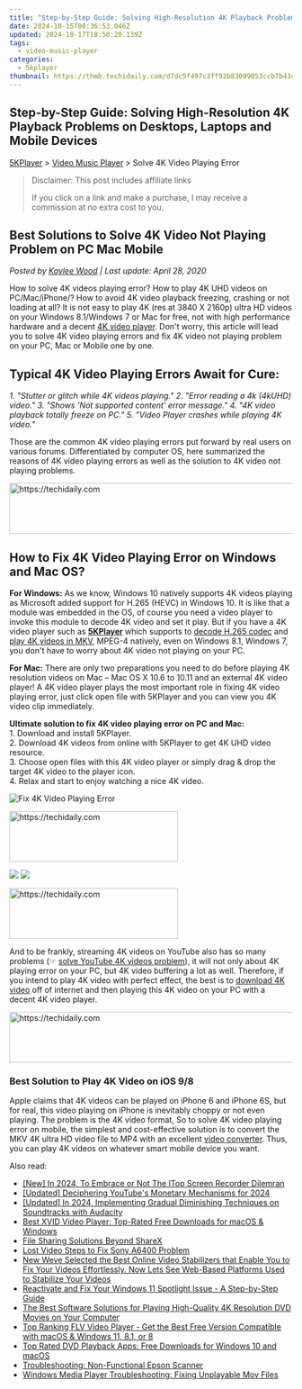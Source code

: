 ```yaml
---
title: "Step-by-Step Guide: Solving High-Resolution 4K Playback Problems on Desktops, Laptops and Mobile Devices"
date: 2024-10-15T00:36:53.046Z
updated: 2024-10-17T18:50:20.139Z
tags:
  - video-music-player
categories:
  - 5kplayer
thumbnail: https://thmb.techidaily.com/d7dc5f497c3ff92b83099053ccb7b434fc4fb16a570e502a336cc42130adb602.jpg
---
```


## Step-by-Step Guide: Solving High-Resolution 4K Playback Problems on Desktops, Laptops and Mobile Devices

[5KPlayer](https://tools.techidaily.com/5kplayer/products/) \> [Video Music Player](https://tools.techidaily.com/5kplayer/video-music-player/) \> Solve 4K Video Playing Error

>  Disclaimer: This post includes affiliate links
>
>  If you click on a link and make a purchase, I may receive a commission at no extra cost to you.
>

## Best Solutions to Solve 4K Video Not Playing Problem on PC Mac Mobile

 _Posted by [Kaylee Wood](https://www.quora.com/profile/Amanda-Hu-21) | Last update: April 28, 2020_

How to solve 4K videos playing error? How to play 4K UHD videos on PC/Mac/iPhone/? How to avoid 4K video playback freezing, crashing or not loading at all? It is not easy to play 4K (res at 3840 X 2160p) ultra HD videos on your Windows 8.1/Windows 7 or Mac for free, not with high performance hardware and a decent [4K video player](https://tools.techidaily.com/5kplayer/video-music-player/). Don't worry, this article will lead you to solve 4K video playing errors and fix 4K video not playing problem on your PC, Mac or Mobile one by one. 

##  Typical 4K Video Playing Errors Await for Cure:

_1\. "Stutter or glitch while 4K videos playing."_ 
_2\. "Error reading a 4k (4kUHD) video."_ 
_3\. "Shows 'Not supported content' error message."_ 
_4\. "4K video playback totally freeze on PC."_ 
_5\. "Video Player crashes while playing 4K video."_ 

Those are the common 4K video playing errors put forward by real users on various forums. Differentiated by computer OS, here summarized the reasons of 4K video playing errors as well as the solution to 4K video not playing problems. 

<!-- affiliate ads begin -->
<a href="https://aligracehair.sjv.io/c/5597632/2047366/19272" target="_top" id="2047366">
  <img src="//a.impactradius-go.com/display-ad/19272-2047366" border="0" alt="https://techidaily.com" width="728" height="90"/>
</a>
<img height="0" width="0" src="https://aligracehair.sjv.io/i/5597632/2047366/19272" style="position:absolute;visibility:hidden;" border="0" />
<!-- affiliate ads end -->

## How to Fix 4K Video Playing Error on Windows and Mac OS?

**For Windows:** As we know, Windows 10 natively supports 4K videos playing as Microsoft added support for H.265 (HEVC) in Windows 10\. It is like that a module was embedded in the OS, of course you need a video player to invoke this module to decode 4K video and set it play. But if you have a 4K video player such as [**5KPlayer**](https://tools.techidaily.com/5kplayer/products/) which supports to [decode H.265 codec](https://tools.techidaily.com/5kplayer/video-music-player/) and [play 4K videos in MKV](https://tools.techidaily.com/5kplayer/video-music-player/), MPEG-4 natively, even on Windows 8.1, Windows 7, you don't have to worry about 4K video not playing on your PC. 

**For Mac:** There are only two preparations you need to do before playing 4K resolution videos on Mac – Mac OS X 10.6 to 10.11 and an external 4K video player! A 4K video player plays the most important role in fixing 4K video playing error, just click open file with 5KPlayer and you can view you 4K video clip immediately.

**Ultimate solution to fix 4K video playing error on PC and Mac:**   
1\. Download and install 5KPlayer.  
2\. Download 4K videos from online with 5KPlayer to get 4K UHD video resource.  
3\. Choose open files with this 4K video player or simply drag & drop the target 4K video to the player icon.  
4\. Relax and start to enjoy watching a nice 4K video.

![Fix 4K Video Playing Error](https://www.5kplayer.com/video-music-player/../youtube-download/img/play-4k.jpg)

<!-- affiliate ads begin -->
<a href="https://aligracehair.sjv.io/c/5597632/1972665/19272" target="_top" id="1972665">
  <img src="//a.impactradius-go.com/display-ad/19272-1972665" border="0" alt="https://techidaily.com" width="300" height="90"/>
</a>
<img height="0" width="0" src="https://aligracehair.sjv.io/i/5597632/1972665/19272" style="position:absolute;visibility:hidden;" border="0" />
<!-- affiliate ads end -->

[![](https://www.5kplayer.com/video-music-player/../button/freedownwhitewin.png)](https://tools.techidaily.com/5kplayer/products/) [![](https://www.5kplayer.com/video-music-player/../button/freedownbackmac.png)](https://tools.techidaily.com/5kplayer/products/) 

<!-- affiliate ads begin -->
<a href="https://aligracehair.sjv.io/c/5597632/1886044/19272" target="_top" id="1886044">
  <img src="//a.impactradius-go.com/display-ad/19272-1886044" border="0" alt="https://techidaily.com" width="300" height="90"/>
</a>
<img height="0" width="0" src="https://aligracehair.sjv.io/i/5597632/1886044/19272" style="position:absolute;visibility:hidden;" border="0" />
<!-- affiliate ads end -->

And to be frankly, streaming 4K videos on YouTube also has so many problems (☞ [solve YouTube 4K videos problem](https://tools.techidaily.com/5kplayer/youtube-download/)), it will not only about 4K playing error on your PC, but 4K video buffering a lot as well. Therefore, if you intend to play 4K video with perfect effect, the best is to [download 4K video](https://tools.techidaily.com/5kplayer/youtube-download/) off of internet and then playing this 4K video on your PC with a decent 4K video player. 

<!-- affiliate ads begin -->
<a href="https://review-au.sjv.io/c/5597632/2135316/14409" target="_top" id="2135316">
  <img src="//a.impactradius-go.com/display-ad/14409-2135316" border="0" alt="https://techidaily.com" width="728" height="90"/>
</a>
<img height="0" width="0" src="https://review-au.sjv.io/i/5597632/2135316/14409" style="position:absolute;visibility:hidden;" border="0" />
<!-- affiliate ads end -->

### **Best Solution to Play 4K Video on iOS 9/8**

Apple claims that 4K videos can be played on iPhone 6 and iPhone 6S, but for real, this video playing on iPhone is inevitably choppy or not even playing. The problem is the 4K video format, So to solve 4K video playing error on mobile, the simplest and cost-effective solution is to convert the MKV 4K ultra HD video file to MP4 with an excellent [video converter](https://tools.techidaily.com/5kplayer/products/). Thus, you can play 4K videos on whatever smart mobile device you want.

<ins class="adsbygoogle"
     style="display:block"
     data-ad-format="autorelaxed"
     data-ad-client="ca-pub-7571918770474297"
     data-ad-slot="1223367746"></ins>

<ins class="adsbygoogle"
     style="display:block"
     data-ad-client="ca-pub-7571918770474297"
     data-ad-slot="8358498916"
     data-ad-format="auto"
     data-full-width-responsive="true"></ins>

<span class="atpl-alsoreadstyle">Also read:</span>
<div><ul>
<li><a href="https://screen-mirroring-recording.techidaily.com/new-in-2024-to-embrace-or-not-the-itop-screen-recorder-dilemran/"><u>[New] In 2024, To Embrace or Not The ITop Screen Recorder Dilemran</u></a></li>
<li><a href="https://youtube-blog.techidaily.com/ed-deciphering-youtubes-monetary-mechanisms-for-2024/"><u>[Updated] Deciphering YouTube's Monetary Mechanisms for 2024</u></a></li>
<li><a href="https://fox-boxes.techidaily.com/updated-in-2024-implementing-gradual-diminishing-techniques-on-soundtracks-with-audacity/"><u>[Updated] In 2024, Implementing Gradual Diminishing Techniques on Soundtracks with Audacity</u></a></li>
<li><a href="https://video-ai-editor.techidaily.com/best-xvid-video-player-top-rated-free-downloads-for-macos-and-windows/"><u>Best XVID Video Player: Top-Rated Free Downloads for macOS & Windows</u></a></li>
<li><a href="https://screen-sharing-recording.techidaily.com/file-sharing-solutions-beyond-sharex/"><u>File Sharing Solutions Beyond ShareX</u></a></li>
<li><a href="https://extra-information.techidaily.com/lost-video-steps-to-fix-sony-a6400-problem/"><u>Lost Video Steps to Fix Sony A6400 Problem</u></a></li>
<li><a href="https://ai-vdieo-software.techidaily.com/new-weve-selected-the-best-online-video-stabilizers-that-enable-you-to-fix-your-videos-effortlessly-now-lets-see-web-based-platforms-used-to-stabilize-your-/"><u>New Weve Selected the Best Online Video Stabilizers that Enable You to Fix Your Videos Effortlessly. Now Lets See Web-Based Platforms Used to Stabilize Your Videos</u></a></li>
<li><a href="https://win-able.techidaily.com/reactivate-and-fix-your-windows-11-spotlight-issue-a-step-by-step-guide/"><u>Reactivate and Fix Your Windows 11 Spotlight Issue - A Step-by-Step Guide</u></a></li>
<li><a href="https://video-ai-editor.techidaily.com/the-best-software-solutions-for-playing-high-quality-4k-resolution-dvd-movies-on-your-computer/"><u>The Best Software Solutions for Playing High-Quality 4K Resolution DVD Movies on Your Computer</u></a></li>
<li><a href="https://video-ai-editor.techidaily.com/top-ranking-flv-video-player-get-the-best-free-version-compatible-with-macos-and-windows-11-81-or-8/"><u>Top Ranking FLV Video Player - Get the Best Free Version Compatible with macOS & Windows 11, 8.1, or 8</u></a></li>
<li><a href="https://video-ai-editor.techidaily.com/top-rated-dvd-playback-apps-free-downloads-for-windows-10-and-macos/"><u>Top Rated DVD Playback Apps: Free Downloads for Windows 10 and macOS</u></a></li>
<li><a href="https://sound-issues.techidaily.com/troubleshooting-non-functional-epson-scanner/"><u>Troubleshooting: Non-Functional Epson Scanner</u></a></li>
<li><a href="https://video-ai-editor.techidaily.com/windows-media-player-troubleshooting-fixing-unplayable-mov-files/"><u>Windows Media Player Troubleshooting: Fixing Unplayable Mov Files</u></a></li>
</ul></div>

